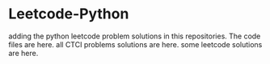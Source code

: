 # Leetcode-Python
adding the python leetcode problem solutions in this repositories. 
The code files are here.
all CTCI problems solutions are here.
some leetcode solutions are here.








































































































































































































































































































































































































































































































































































































































































































































